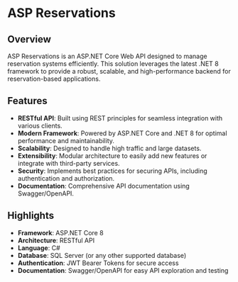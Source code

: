 # ASP Reservations  

## Overview  
ASP Reservations is an ASP.NET Core Web API designed to manage reservation systems efficiently. This solution leverages the latest .NET 8 framework to provide a robust, scalable, and high-performance backend for reservation-based applications.  

## Features  
- **RESTful API**: Built using REST principles for seamless integration with various clients.  
- **Modern Framework**: Powered by ASP.NET Core and .NET 8 for optimal performance and maintainability.  
- **Scalability**: Designed to handle high traffic and large datasets.  
- **Extensibility**: Modular architecture to easily add new features or integrate with third-party services.  
- **Security**: Implements best practices for securing APIs, including authentication and authorization.
- **Documentation**: Comprehensive API documentation using Swagger/OpenAPI.

## Highlights  
- **Framework**: ASP.NET Core 8  
- **Architecture**: RESTful API  
- **Language**: C#  
- **Database**: SQL Server (or any other supported database)
- **Authentication**: JWT Bearer Tokens for secure access
- **Documentation**: Swagger/OpenAPI for easy API exploration and testing